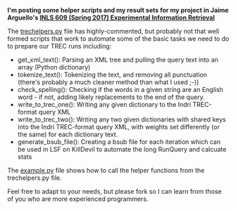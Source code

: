 **I'm posting some helper scripts and my result sets for my project in Jaime Arguello's
[INLS 609 (Spring 2017) Experimental Information Retrieval](https://ils.unc.edu/courses/2017_spring/inls609_001/)**

The [trechelpers.py](trechelpers.py) file has highly-commented, but probably not that well formed scripts that work
to automate some of the basic tasks we need to do to prepare our TREC runs including:

* get_xml_text(): Parsing an XML tree and pulling the query text into an array (Python dictionary)
* tokenize_text(): Tokenizing the text, and removing all punctuation (there's probably a much cleaner method than what I used ;-))
* check_spelling(): Checking if the words in a given string are an English word - if not, adding likely replacements to the end of the query.
* write_to_trec_one(): Writing any given dictionary to the Indri TREC-format query XML
* write_to_trec_two(): Writing any two given dictionaries with shared keys into the Indri TREC-format query XML, with weights set differently (or the same) for each dictionary text.
* generate_bsub_file(): Creating a bsub file for each iteration which can be used in LSF on KillDevil to automate the long RunQuery and calcuate stats


The [example.py](example.py) file shows how to call the helper functions from the trechelpers.py file.

Feel free to adapt to your needs, but please fork so I can learn from those of you who are more experienced programmers.